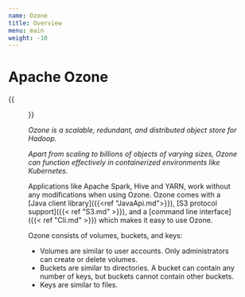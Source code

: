 ```yaml
---
name: Ozone
title: Overview
menu: main
weight: -10
---
```

<!---
  Licensed to the Apache Software Foundation (ASF) under one or more
  contributor license agreements.  See the NOTICE file distributed with
  this work for additional information regarding copyright ownership.
  The ASF licenses this file to You under the Apache License, Version 2.0
  (the "License"); you may not use this file except in compliance with
  the License.  You may obtain a copy of the License at

      http://www.apache.org/licenses/LICENSE-2.0

  Unless required by applicable law or agreed to in writing, software
  distributed under the License is distributed on an "AS IS" BASIS,
  WITHOUT WARRANTIES OR CONDITIONS OF ANY KIND, either express or implied.
  See the License for the specific language governing permissions and
  limitations under the License.
-->

# Apache Ozone

{{<figure class="ozone-usage" src="/ozone-usage.png" width="60%">}}

*_Ozone is a scalable, redundant, and distributed object store for Hadoop. <p>
Apart from scaling to billions of objects of varying sizes,
Ozone can function effectively in containerized environments
like Kubernetes._* <p>

Applications like Apache Spark, Hive and YARN, work without any modifications when using Ozone. Ozone comes with a [Java client library]({{<ref "JavaApi.md">}}), [S3 protocol support]({{< ref "S3.md" >}}), and a [command line interface]({{< ref "Cli.md" >}})  which makes it easy to use Ozone.

Ozone consists of volumes, buckets, and keys:

* Volumes are similar to user accounts. Only administrators can create or delete volumes.
* Buckets are similar to directories. A bucket can contain any number of keys, but buckets cannot contain other buckets.
* Keys are similar to files.

